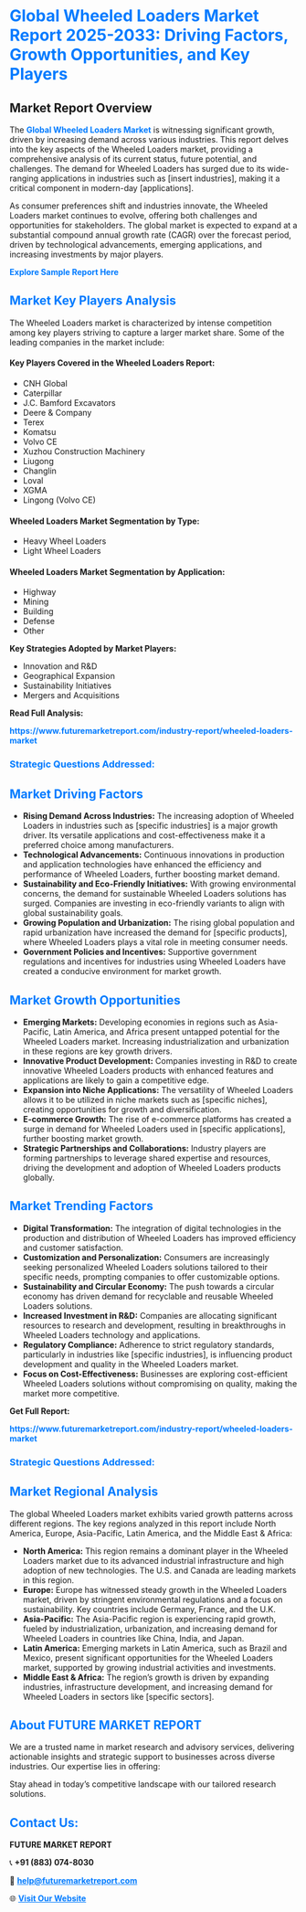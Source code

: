 <h1 style="color: #007BFF;">Global Wheeled Loaders Market Report 2025-2033: Driving Factors, Growth Opportunities, and Key Players</h1>

<section id="overview">
<h2>Market Report Overview</h2>
<p>The <a href="https://www.futuremarketreport.com/industry-report/wheeled-loaders-market" style="color: #007BFF; text-decoration: none;"><strong>Global Wheeled Loaders Market</strong></a> is witnessing significant growth, driven by increasing demand across various industries. This report delves into the key aspects of the Wheeled Loaders market, providing a comprehensive analysis of its current status, future potential, and challenges. The demand for Wheeled Loaders has surged due to its wide-ranging applications in industries such as [insert industries], making it a critical component in modern-day [applications].</p>
<p>As consumer preferences shift and industries innovate, the Wheeled Loaders market continues to evolve, offering both challenges and opportunities for stakeholders. The global market is expected to expand at a substantial compound annual growth rate (CAGR) over the forecast period, driven by technological advancements, emerging applications, and increasing investments by major players.</p>
</section>

<section id="overview">
<p><a href="https://www.futuremarketreport.com/request-sample/reportId=84387" style="color: #007BFF; text-decoration: none;"><strong>Explore Sample Report Here</strong></a></p>
</section>

<section id="key-players">
<h2 style="color: #007BFF;">Market Key Players Analysis</h2>
<p>The Wheeled Loaders market is characterized by intense competition among key players striving to capture a larger market share. Some of the leading companies in the market include:</p>
<h4>Key Players Covered in the Wheeled Loaders Report:</h4>
<ul><li>CNH Global</li><li>Caterpillar</li><li>J.C. Bamford Excavators</li><li>Deere &amp; Company</li><li>Terex</li><li>Komatsu</li><li>Volvo CE</li><li>Xuzhou Construction Machinery</li><li>Liugong</li><li>Changlin</li><li>Loval</li><li>XGMA</li><li>Lingong (Volvo CE)</li></ul>
<h4>Wheeled Loaders Market Segmentation by Type:</h4>
<ul><li>Heavy Wheel Loaders</li><li>Light Wheel Loaders</li></ul>

<h4>Wheeled Loaders Market Segmentation by Application:</h4>
<ul><li>Highway</li><li>Mining</li><li>Building</li><li>Defense</li><li>Other</li></ul>
<p><strong>Key Strategies Adopted by Market Players:</strong></p>
<ul>
<li>Innovation and R&D</li>
<li>Geographical Expansion</li>
<li>Sustainability Initiatives</li>
<li>Mergers and Acquisitions</li>
</ul>
</section>

<section>
<p><strong>Read Full Analysis: </strong></p><a href="https://www.futuremarketreport.com/industry-report/wheeled-loaders-market" style="color: #007BFF; text-decoration: none;"><strong>https://www.futuremarketreport.com/industry-report/wheeled-loaders-market</strong></a>
<h3 style="color: #007BFF;">Strategic Questions Addressed:</h3>
</section>

<section id="driving-factors">
<h2 style="color: #007BFF;">Market Driving Factors</h2>
<ul>
<li><strong>Rising Demand Across Industries:</strong> The increasing adoption of Wheeled Loaders in industries such as [specific industries] is a major growth driver. Its versatile applications and cost-effectiveness make it a preferred choice among manufacturers.</li>
<li><strong>Technological Advancements:</strong> Continuous innovations in production and application technologies have enhanced the efficiency and performance of Wheeled Loaders, further boosting market demand.</li>
<li><strong>Sustainability and Eco-Friendly Initiatives:</strong> With growing environmental concerns, the demand for sustainable Wheeled Loaders solutions has surged. Companies are investing in eco-friendly variants to align with global sustainability goals.</li>
<li><strong>Growing Population and Urbanization:</strong> The rising global population and rapid urbanization have increased the demand for [specific products], where Wheeled Loaders plays a vital role in meeting consumer needs.</li>
<li><strong>Government Policies and Incentives:</strong> Supportive government regulations and incentives for industries using Wheeled Loaders have created a conducive environment for market growth.</li>
</ul>
</section>

<section id="growth-opportunities">
<h2 style="color: #007BFF;">Market Growth Opportunities</h2>
<ul>
<li><strong>Emerging Markets:</strong> Developing economies in regions such as Asia-Pacific, Latin America, and Africa present untapped potential for the Wheeled Loaders market. Increasing industrialization and urbanization in these regions are key growth drivers.</li>
<li><strong>Innovative Product Development:</strong> Companies investing in R&D to create innovative Wheeled Loaders products with enhanced features and applications are likely to gain a competitive edge.</li>
<li><strong>Expansion into Niche Applications:</strong> The versatility of Wheeled Loaders allows it to be utilized in niche markets such as [specific niches], creating opportunities for growth and diversification.</li>
<li><strong>E-commerce Growth:</strong> The rise of e-commerce platforms has created a surge in demand for Wheeled Loaders used in [specific applications], further boosting market growth.</li>
<li><strong>Strategic Partnerships and Collaborations:</strong> Industry players are forming partnerships to leverage shared expertise and resources, driving the development and adoption of Wheeled Loaders products globally.</li>
</ul>
</section>

<section id="trending-factors">
<h2 style="color: #007BFF;">Market Trending Factors</h2>
<ul>
<li><strong>Digital Transformation:</strong> The integration of digital technologies in the production and distribution of Wheeled Loaders has improved efficiency and customer satisfaction.</li>
<li><strong>Customization and Personalization:</strong> Consumers are increasingly seeking personalized Wheeled Loaders solutions tailored to their specific needs, prompting companies to offer customizable options.</li>
<li><strong>Sustainability and Circular Economy:</strong> The push towards a circular economy has driven demand for recyclable and reusable Wheeled Loaders solutions.</li>
<li><strong>Increased Investment in R&D:</strong> Companies are allocating significant resources to research and development, resulting in breakthroughs in Wheeled Loaders technology and applications.</li>
<li><strong>Regulatory Compliance:</strong> Adherence to strict regulatory standards, particularly in industries like [specific industries], is influencing product development and quality in the Wheeled Loaders market.</li>
<li><strong>Focus on Cost-Effectiveness:</strong> Businesses are exploring cost-efficient Wheeled Loaders solutions without compromising on quality, making the market more competitive.</li>
</ul>
</section>

<section>
<p><strong>Get Full Report: </strong></p><a href="https://www.futuremarketreport.com/industry-report/wheeled-loaders-market" style="color: #007BFF; text-decoration: none;"><strong>https://www.futuremarketreport.com/industry-report/wheeled-loaders-market</strong></a>
<h3 style="color: #007BFF;">Strategic Questions Addressed:</h3>
</section>


<section id="regional-analysis">
<h2 style="color: #007BFF;">Market Regional Analysis</h2>
<p>The global Wheeled Loaders market exhibits varied growth patterns across different regions. The key regions analyzed in this report include North America, Europe, Asia-Pacific, Latin America, and the Middle East & Africa:</p>
<ul>
<li><strong>North America:</strong> This region remains a dominant player in the Wheeled Loaders market due to its advanced industrial infrastructure and high adoption of new technologies. The U.S. and Canada are leading markets in this region.</li>
<li><strong>Europe:</strong> Europe has witnessed steady growth in the Wheeled Loaders market, driven by stringent environmental regulations and a focus on sustainability. Key countries include Germany, France, and the U.K.</li>
<li><strong>Asia-Pacific:</strong> The Asia-Pacific region is experiencing rapid growth, fueled by industrialization, urbanization, and increasing demand for Wheeled Loaders in countries like China, India, and Japan.</li>
<li><strong>Latin America:</strong> Emerging markets in Latin America, such as Brazil and Mexico, present significant opportunities for the Wheeled Loaders market, supported by growing industrial activities and investments.</li>
<li><strong>Middle East & Africa:</strong> The region’s growth is driven by expanding industries, infrastructure development, and increasing demand for Wheeled Loaders in sectors like [specific sectors].</li>
</ul>
</section>

<footer>
<h2 style="color: #007BFF;">About FUTURE MARKET REPORT</h2>
<p>We are a trusted name in market research and advisory services, delivering actionable insights and strategic support to businesses across diverse industries. Our expertise lies in offering:</p>

<p>Stay ahead in today’s competitive landscape with our tailored research solutions.</p>

<h2 style="color: #007BFF;">Contact Us:</h2>
<p><strong>FUTURE MARKET REPORT</strong></p>
<p>📞 <strong>+91 (883) 074-8030</strong></p>
<p>📧 <strong><a href="mailto:help@futuremarketreport.com" style="color: #007BFF;">help@futuremarketreport.com</a></strong></p>
<p>🌐 <strong><a href="https://www.futuremarketreport.com/" style="color: #007BFF;">Visit Our Website</a></strong></p>
</footer>